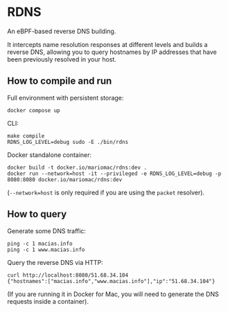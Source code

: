# RDNS

An eBPF-based reverse DNS building.

It intercepts name resolution responses at different levels and builds a reverse DNS, allowing you to
query hostnames by IP addresses that have been previously resolved in your host.

## How to compile and run

Full environment with persistent storage:

```
docker compose up
```

CLI:
```
make compile
RDNS_LOG_LEVEL=debug sudo -E ./bin/rdns
```

Docker standalone container:
```
docker build -t docker.io/mariomac/rdns:dev .
docker run --network=host -it --privileged -e RDNS_LOG_LEVEL=debug -p 8080:8080 docker.io/mariomac/rdns:dev
```

(`--network=host` is only required if you are using the `packet` resolver).

## How to query

Generate some DNS traffic:

```
ping -c 1 macias.info
ping -c 1 www.macias.info
```

Query the reverse DNS via HTTP:

```
curl http://localhost:8080/51.68.34.104
{"hostnames":["macias.info","www.macias.info"],"ip":"51.68.34.104"}
```

(If you are running it in Docker for Mac, you will need to generate the DNS requests inside a container).
